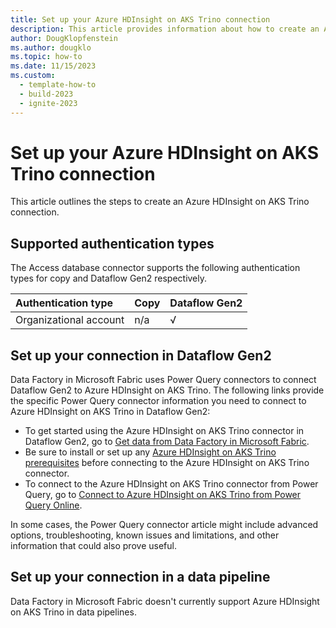 ```yaml
---
title: Set up your Azure HDInsight on AKS Trino connection
description: This article provides information about how to create an Azure HDInsight on AKS Trino connection in Microsoft Fabric.
author: DougKlopfenstein
ms.author: dougklo
ms.topic: how-to
ms.date: 11/15/2023
ms.custom:
  - template-how-to
  - build-2023
  - ignite-2023
---
```


# Set up your Azure HDInsight on AKS Trino connection

This article outlines the steps to create an Azure HDInsight on AKS Trino connection.

## Supported authentication types

The Access database connector supports the following authentication types for copy and Dataflow Gen2 respectively.  

|Authentication type |Copy |Dataflow Gen2 |
|:---|:---|:---|
|Organizational account| n/a | √ |

## Set up your connection in Dataflow Gen2

Data Factory in Microsoft Fabric uses Power Query connectors to connect Dataflow Gen2 to Azure HDInsight on AKS Trino. The following links provide the specific Power Query connector information you need to connect to Azure HDInsight on AKS Trino in Dataflow Gen2:

- To get started using the Azure HDInsight on AKS Trino connector in Dataflow Gen2, go to [Get data from Data Factory in Microsoft Fabric](/power-query/where-to-get-data#get-data-from-data-factory-in-microsoft-fabric-preview).
- Be sure to install or set up any [Azure HDInsight on AKS Trino prerequisites](/power-query/connectors/azure-hdinsight-on-aks-trino#prerequisites) before connecting to the Azure HDInsight on AKS Trino connector.
- To connect to the Azure HDInsight on AKS Trino connector from Power Query, go to [Connect to Azure HDInsight on AKS Trino from Power Query Online](/power-query/connectors/azure-hdinsight-on-aks-trino#connect-to-azure-hdinsight-on-aks-trino-from-power-query-online).

In some cases, the Power Query connector article might include advanced options, troubleshooting, known issues and limitations, and other information that could also prove useful.

## Set up your connection in a data pipeline

Data Factory in Microsoft Fabric doesn't currently support Azure HDInsight on AKS Trino in data pipelines.
